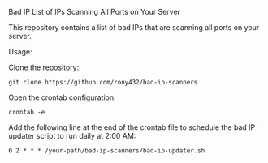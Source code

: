 Bad IP List of IPs Scanning All Ports on Your Server

This repository contains a list of bad IPs that are scanning all ports on your server.

Usage:

Clone the repository:

```git clone https://github.com/rony432/bad-ip-scanners```

Open the crontab configuration:

```crontab -e```

Add the following line at the end of the crontab file to schedule the bad IP updater script to run daily at 2:00 AM:

```0 2 * * * /your-path/bad-ip-scanners/bad-ip-updater.sh```

